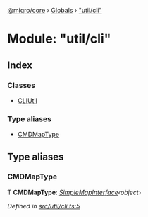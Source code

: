 [@miqro/core](../README.md) › [Globals](../globals.md) › ["util/cli"](_util_cli_.md)

# Module: "util/cli"

## Index

### Classes

* [CLIUtil](../classes/_util_cli_.cliutil.md)

### Type aliases

* [CMDMapType](_util_cli_.md#cmdmaptype)

## Type aliases

###  CMDMapType

Ƭ **CMDMapType**: *[SimpleMapInterface](../interfaces/_util_util_.simplemapinterface.md)‹object›*

*Defined in [src/util/cli.ts:5](https://github.com/claukers/miqro-core/blob/543c996/src/util/cli.ts#L5)*
